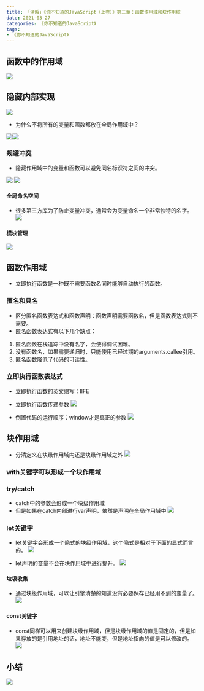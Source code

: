 ```yaml
---
title: 「注解」《你不知道的JavaScript（上卷）》第三章：函数作用域和块作用域
date: 2021-03-27
categories: 《你不知道的JavaScript》
tags: 
- 《你不知道的JavaScript》
---
```

## 函数中的作用域
![](https://img-blog.csdnimg.cn/img_convert/c1ed0673cb3b4fbdcd60935d35708c1a.png)

## 隐藏内部实现
![](https://img-blog.csdnimg.cn/img_convert/3d95f32d6d1cfcd0b361b7f5e2a0116b.png)

* 为什么不将所有的变量和函数都放在全局作用域中？

![](https://img-blog.csdnimg.cn/img_convert/4940c502dfce61c4dfe55601a38d1fa0.png)![](https://img-blog.csdnimg.cn/img_convert/6132b5cacf211ed25c3604a30a001a2d.png)

### 规避冲突
* 隐藏作用域中的变量和函数可以避免同名标识符之间的冲突。

![](https://img-blog.csdnimg.cn/img_convert/55e2fd3103872ce5e99fb1052f72f045.png)
![](https://img-blog.csdnimg.cn/img_convert/3838ccc38577b9d385c20683f396de99.png)

#### 全局命名空间
* 很多第三方库为了防止变量冲突，通常会为变量命名一个非常独特的名字。
![](https://img-blog.csdnimg.cn/img_convert/0581f499771c7f7190562544d272e893.png)

#### 模块管理
![](https://img-blog.csdnimg.cn/img_convert/22f90241e637adc223ec3c126a4d5295.png)

## 函数作用域
* 立即执行函数是一种既不需要函数名同时能够自动执行的函数。
### 匿名和具名
* 区分匿名函数表达式和函数声明：函数声明需要函数名，但是函数表达式则不需要。
* 匿名函数表达式有以下几个缺点：
1. 匿名函数在栈追踪中没有名字，会使得调试困难。
2. 没有函数名，如果需要递归时，只能使用已经过期的arguments.callee引用。
3. 匿名函数降低了代码的可读性。

### 立即执行函数表达式
* 立即执行函数的英文缩写：IIFE
* 立即执行函数传递参数
![](https://img-blog.csdnimg.cn/img_convert/2bcf4cd08df480a51e0ffe04dc0336f5.png)

* 倒置代码的运行顺序：window才是真正的参数
![](https://img-blog.csdnimg.cn/img_convert/6e5b25a8a4e846372831cc58a73bef86.png)

## 块作用域
* 分清定义在块级作用域内还是块级作用域之外
![](https://img-blog.csdnimg.cn/img_convert/44a0fdca098fd7c75c1ae39c79abf21d.png)

### with关键字可以形成一个块作用域
### try/catch
* catch中的参数会形成一个块级作用域
* 但是如果在catch内部进行var声明，依然是声明在全局作用域中
![](https://img-blog.csdnimg.cn/img_convert/5ca00bf0df7df66bdb30c963e4dadff9.png)

### let关键字
* let关键字会形成一个隐式的块级作用域，这个隐式是相对于下面的显式而言的。
![](https://img-blog.csdnimg.cn/img_convert/372af1527c6736d2f2c790c9ded64a50.png)

* let声明的变量不会在块作用域中进行提升。
![](https://img-blog.csdnimg.cn/img_convert/3794585857f414406486b196b5e67ca1.png)

#### 垃圾收集
* 通过块级作用域，可以让引擎清楚的知道没有必要保存已经用不到的变量了。
![](https://img-blog.csdnimg.cn/img_convert/42adb1f87135b859e4794875adc8ca79.png)

#### const关键字
* const同样可以用来创建块级作用域，但是块级作用域的值是固定的，但是如果存放的是引用地址的话，地址不能变，但是地址指向的值是可以修改的。
![](https://img-blog.csdnimg.cn/img_convert/d259ecf852f429f9ab241f539e4450cd.png)

## 小结
![](https://img-blog.csdnimg.cn/img_convert/271abb84aab5f4aa89daf787599ccf1b.png)



